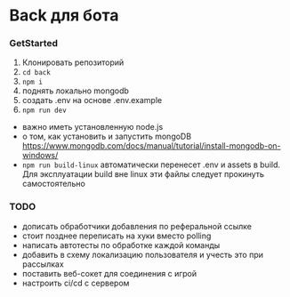 # Back для бота

### GetStarted
1. Клонировать репозиторий
2. `cd back`
3. `npm i`
4. поднять локально mongodb
5. создать .env на основе .env.example
6. `npm run dev`

- важно иметь установленную node.js 
- о том, как установить и запустить mongoDB https://www.mongodb.com/docs/manual/tutorial/install-mongodb-on-windows/
- `npm run build-linux` автоматически перенесет .env и assets в build. Для эксплуатации build вне linux эти файлы следует прокинуть самостоятельно

### TODO
* дописать обработчики добавления по реферальной ссылке
* стоит позднее переписать на хуки вместо polling
* написать автотесты по обработке каждой команды
* добавить в схему локализацию пользователя и учесть это при рассылках
* поставить веб-сокет для соединения с игрой
* настроить ci/cd с сервером

